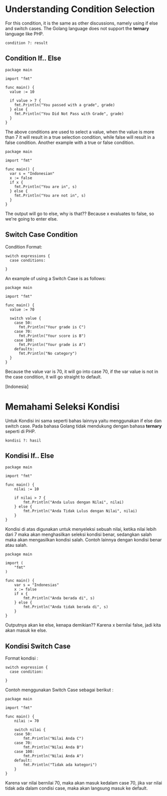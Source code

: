 # Understanding Condition Selection

For this condition, it is the same as other discussions, namely using if else and switch cases. The Golang language does not support the <b>ternary</b> language like PHP.

```golang
condition ?: result
```

## Condition If.. Else
```golang
package main

import "fmt"

func main() {
  value := 10

  if value > 7 {
    fmt.Println("You passed with a grade", grade)
  } else {
    fmt.Println("You Did Not Pass with Grade", grade)
  }
}
```
The above conditions are used to select a value, when the value is more than 7 it will result in a true selection condition, while false will result in a false condition. Another example with a true or false condition.
```golang
package main

import "fmt"

func main() {
  var s = "Indonesian"
  x := false
  if x {
    fmt.Println("You are in", s)
  } else {
    fmt.Println("You are not in", s)
  }
}
```
The output will go to else, why is that?? Because x evaluates to false, so we're going to enter else.

## Switch Case Condition

Condition Format:
```golang
switch expressions {
  case conditions:
    
}
```

An example of using a Switch Case is as follows:
```golang
package main

import "fmt"

func main() {
  value := 70

  switch value {
    case 50:
      fmt.Println("Your grade is C")
    case 70:
      fmt.Println("Your score is B")
    case 100:
      fmt.Println("Your grade is A")
    defaults:
      fmt.Println("No category")
  }
}
```
Because the value var is 70, it will go into case 70, if the var value is not in the case condition, it will go straight to default.

[Indonesia]

# Memahami Seleksi Kondisi

Untuk Kondisi ini sama seperti bahas lainnya yaitu menggunakan if else dan switch case. Pada bahasa Golang tidak mendukung dengan bahasa <b>ternary</b> seperti di PHP.

```golang
kondisi ?: hasil
```

## Kondisi If.. Else
```golang
package main

import "fmt"

func main() {
	nilai := 10

	if nilai > 7 {
		fmt.Println("Anda Lulus dengan Nilai", nilai)
	} else {
		fmt.Println("Anda Tidak Lulus dengan Nilai", nilai)
	}
}
```
Kondisi di atas digunakan untuk menyeleksi sebuah nilai, ketika nilai lebih dari 7 maka akan menghasilkan seleksi kondisi benar, sedangkan salah maka akan mengasilkan kondisi salah. Contoh lainnya dengan kondisi benar atau salah. 
```golang
package main

import (
	"fmt"
)

func main() {
	var s = "Indonesias"
	x := false
	if x {
		fmt.Println("Anda berada di", s)
	} else {
		fmt.Println("Anda tidak berada di", s)
	}
}
```
Outputnya akan ke else, kenapa demikian?? Karena x bernilai false, jadi kita akan masuk ke else.

## Kondisi Switch Case

Format kondisi : 
```golang
switch expression {
  case condition:
    
}
```

Contoh menggunakan Switch Case sebagai berikut : 
```golang
package main

import "fmt"

func main() {
	nilai := 70

	switch nilai {
	case 50:
		fmt.Println("Nilai Anda C")
	case 70:
		fmt.Println("Nilai Anda B")
	case 100:
		fmt.Println("Nilai Anda A")
	default:
		fmt.Println("Tidak ada kategori")
	}
}
```
Karena var nilai bernilai 70, maka akan masuk kedalam case 70, jika var nilai tidak ada dalam condisi case, maka akan langsung masuk ke default. 







